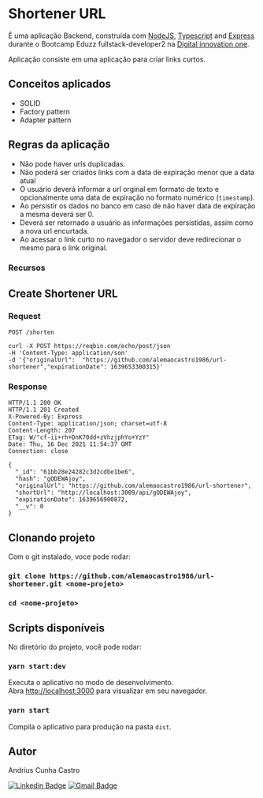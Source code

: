 # Shortener URL

É uma aplicação Backend, construida com [NodeJS](https://nodejs.org/en/), [Typescript](https://www.typescriptlang.org/) and [Express](https://expressjs.com/pt-br/) durante o Bootcamp Eduzz fullstack-developer2 na [Digital innovation one](https://web.dio.me/home).

Aplicação consiste em uma aplicação para criar links curtos.

## Conceitos aplicados

- SOLID
- Factory pattern
- Adapter pattern

## Regras da aplicação

- Não pode haver urls duplicadas.
- Não poderá ser criados links com a data de expiração menor que a data atual
- O usuário deverá informar a url orginal em formato de texto e opcionalmente uma data de expiração no formato numérico (`timestamp`).
- Ao persistir os dados no banco em caso de não haver data de expiração a mesma deverá ser 0.
- Deverá ser retornado a usuário as informações persistidas, assim como a nova url encurtada.
- Ao acessar o link curto no navegador o servidor deve redirecionar o mesmo para o link original.

### Recursos

## Create Shortener URL

### Request

`POST /shorten`

    curl -X POST https://reqbin.com/echo/post/json
    -H 'Content-Type: application/son'
    -d '{"originalUrl":  "https://github.com/alemaocastro1986/url-shortener","expirationDate": 1639653300315}'

### Response

    HTTP/1.1 200 OK
    HTTP/1.1 201 Created
    X-Powered-By: Express
    Content-Type: application/json; charset=utf-8
    Content-Length: 207
    ETag: W/"cf-ii+rh+DnK70dd+zVhzjphYo+YzY"
    Date: Thu, 16 Dec 2021 11:54:37 GMT
    Connection: close

    {
      "_id": "61bb28e24282c3d2cdbe1be6",
      "hash": "gODEWAjoy",
      "originalUrl": "https://github.com/alemaocastro1986/url-shortener",
      "shortUrl": "http://localhost:3009/api/gODEWAjoy",
      "expirationDate": 1639656900872,
      "__v": 0
    }

## Clonando projeto

Com o git instalado, voce pode rodar:

### `git clone https://github.com/alemaocastro1986/url-shortener.git <nome-projeto>`

### `cd <nome-projeto>`

## Scripts disponíveis

No diretório do projeto, você pode rodar:

### `yarn start:dev`

Executa o aplicativo no modo de desenvolvimento.\
Abra [http://localhost:3000](http://localhost:3000) para visualizar em seu navegador.

### `yarn start`

Compila o aplicativo para produção na pasta `dist`.

## Autor

Andrius Cunha Castro

[![Linkedin Badge](https://img.shields.io/badge/-Andrius%20Cunha%20Castro-blue?style=social&logo=Linkedin&link=https://www.linkedin.com/in/andrius-cunha-castro/)](https://www.linkedin.com/in/andrius-cunha-castro/)
[![Gmail Badge](https://img.shields.io/badge/-alemaocastro1986@gmail.com-c14438?style=social&logo=Gmail&link=mailto:alemaocastro1986@gmail.com)](mailto:alemaocastro1986@gmail.com)
